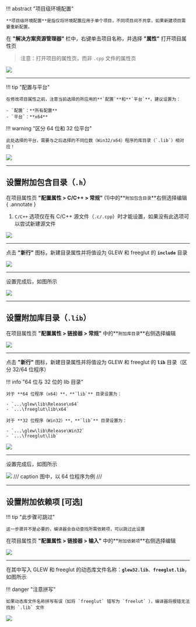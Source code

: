 !!! abstract "项目级环境配置"

    **项目级环境配置**是指仅将环境配置应用于单个项目，不同项目间不共享，如果新建项目需要重新配置。

在 **"解决方案资源管理器"** 栏中，右键单击项目名称，并选择 **"属性"** 打开项目属性页

> 注意：打开项目的属性页，而非 `.cpp` 文件的属性页

![](../../../assets/images/opengl/property-open.png)

---

!!! tip "配置与平台"

    在修改项目属性之前，注意当前选择的所应用的**`配置`**和**`平台`**，建议设置为：
    
    - `配置`：**所有配置**
    - `平台`：**x64**

!!! warning "区分 64 位和 32 位平台"

    此处选择的平台，需要与之后选择的不同位数（Win32/x64）程序的库目录（`.lib`）相对应！

![](../../../assets/images/opengl/property-page.png)

---

## 设置附加包含目录（`.h`）

在项目属性页 **"配置属性 > C/C++ > 常规"** (1)中的**`附加包含目录`**右侧选择编辑
{ .annotate }

1. `C/C++` 选项仅在有 C/C++ 源文件（`.c/.cpp`）时才能设置，如果没有此选项可以尝试新建源文件

![](../../../assets/images/opengl/additional-include-directories-1.png)

---

点击 **"新行"** 图标，新建目录属性并将值设为 GLEW 和 freeglut 的 **`include`** 目录

![](../../../assets/images/opengl/additional-include-directories-2.png)

---

设置完成后，如图所示

![](../../../assets/images/opengl/additional-include-directories-3.png)

---

## 设置附加库目录（`.lib`）

在项目属性页 **"配置属性 > 链接器 > 常规"** 中的**`附加库目录`**右侧选择编辑

![](../../../assets/images/opengl/additional-library-directories-1.png)

---

点击 **"新行"** 图标，新建目录属性并将值设为 GLEW 和 freeglut 的 **`lib`** 目录（区分 32/64 位程序）

!!! info "64 位与 32 位的 lib 目录"

    对于 **64 位程序（x64）**，**`lib`** 目录设置为：
    
    - `...\glew\lib\Release\x64`
    - `...\freeglut\lib\x64`
    
    对于 **32 位程序（Win32）**，**`lib`** 目录设置为：
    
    - `...\glew\lib\Release\Win32`
    - `...\freeglut\lib`

![](../../../assets/images/opengl/additional-library-directories-2.png)

---

设置完成后，如图所示

![](../../../assets/images/opengl/additional-library-directories-3.png)
/// caption
图中，以 64 位程序为例
///

---

## 设置附加依赖项 [可选]

!!! tip "此步骤可跳过"

    这一步骤并不是必要的，编译器会自动查找所需依赖项，可以跳过此设置

在项目属性页 **"配置属性 > 链接器 > 输入"** 中的**`附加依赖项`**右侧选择编辑

![](../../../assets/images/opengl/additional-dependencies-1.png)

---

在其中写入 GLEW 和 freeglut 的动态库文件名称：**`glew32.lib`**、**`freeglut.lib`**，如图所示

!!! danger "注意拼写"

    如果动态库文件名称拼写有误（如将 `freeglut` 错写为 `freelut` ），编译器将报错无法找到 `.lib` 文件

![](../../../assets/images/opengl/additional-dependencies-2.png)
